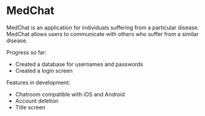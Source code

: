 # MedChat

MedChat is an application for individuals suffering from a particular disease. MedChat allows users to communicate with others who suffer from a similar disease. 

Progress so far:
- Created a database for usernames and passwords
- Created a login screen


Features in development:
- Chatroom compatible with iOS and Android
- Account deletion
- Title screen

